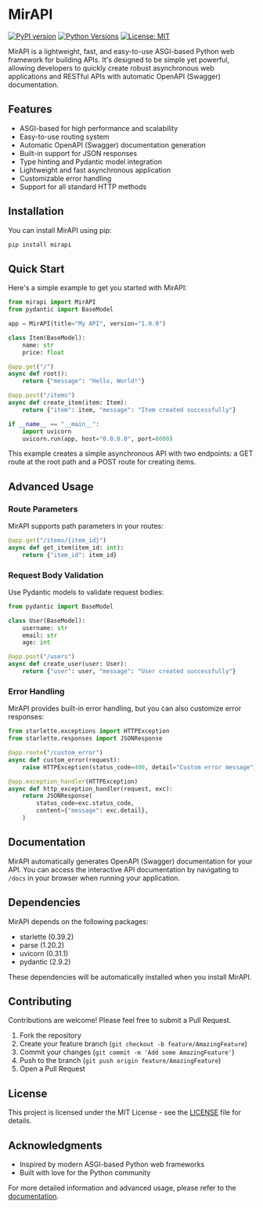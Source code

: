 # MirAPI

[![PyPI version](https://badge.fury.io/py/mirapi.svg)](https://badge.fury.io/py/mirapi)
[![Python Versions](https://img.shields.io/pypi/pyversions/mirapi.svg)](https://pypi.org/project/mirapi/)
[![License: MIT](https://img.shields.io/badge/License-MIT-yellow.svg)](https://opensource.org/licenses/MIT)

MirAPI is a lightweight, fast, and easy-to-use ASGI-based Python web framework for building APIs. It's designed to be simple yet powerful, allowing developers to quickly create robust asynchronous web applications and RESTful APIs with automatic OpenAPI (Swagger) documentation.

## Features

- ASGI-based for high performance and scalability
- Easy-to-use routing system
- Automatic OpenAPI (Swagger) documentation generation
- Built-in support for JSON responses
- Type hinting and Pydantic model integration
- Lightweight and fast asynchronous application
- Customizable error handling
- Support for all standard HTTP methods

## Installation

You can install MirAPI using pip:

```bash
pip install mirapi
```

## Quick Start

Here's a simple example to get you started with MirAPI:

```python
from mirapi import MirAPI
from pydantic import BaseModel

app = MirAPI(title="My API", version="1.0.0")

class Item(BaseModel):
    name: str
    price: float

@app.get("/")
async def root():
    return {"message": "Hello, World!"}

@app.post("/items")
async def create_item(item: Item):
    return {"item": item, "message": "Item created successfully"}

if __name__ == "__main__":
    import uvicorn
    uvicorn.run(app, host="0.0.0.0", port=8000)
```

This example creates a simple asynchronous API with two endpoints: a GET route at the root path and a POST route for creating items.

## Advanced Usage

### Route Parameters

MirAPI supports path parameters in your routes:

```python
@app.get("/items/{item_id}")
async def get_item(item_id: int):
    return {"item_id": item_id}
```

### Request Body Validation

Use Pydantic models to validate request bodies:

```python
from pydantic import BaseModel

class User(BaseModel):
    username: str
    email: str
    age: int

@app.post("/users")
async def create_user(user: User):
    return {"user": user, "message": "User created successfully"}
```

### Error Handling

MirAPI provides built-in error handling, but you can also customize error responses:

```python
from starlette.exceptions import HTTPException
from starlette.responses import JSONResponse

@app.route("/custom_error")
async def custom_error(request):
    raise HTTPException(status_code=400, detail="Custom error message")

@app.exception_handler(HTTPException)
async def http_exception_handler(request, exc):
    return JSONResponse(
        status_code=exc.status_code,
        content={"message": exc.detail},
    )
```

## Documentation

MirAPI automatically generates OpenAPI (Swagger) documentation for your API. You can access the interactive API documentation by navigating to `/docs` in your browser when running your application.

## Dependencies

MirAPI depends on the following packages:

- starlette (0.39.2)
- parse (1.20.2)
- uvicorn (0.31.1)
- pydantic (2.9.2)

These dependencies will be automatically installed when you install MirAPI.

## Contributing

Contributions are welcome! Please feel free to submit a Pull Request.

1. Fork the repository
2. Create your feature branch (`git checkout -b feature/AmazingFeature`)
3. Commit your changes (`git commit -m 'Add some AmazingFeature'`)
4. Push to the branch (`git push origin feature/AmazingFeature`)
5. Open a Pull Request

## License

This project is licensed under the MIT License - see the [LICENSE](https://github.com/Diyarbekoralbaev/mirapi/LICENSE) file for details.

## Acknowledgments

- Inspired by modern ASGI-based Python web frameworks
- Built with love for the Python community

For more detailed information and advanced usage, please refer to the [documentation](https://mirapi.readthedocs.io).